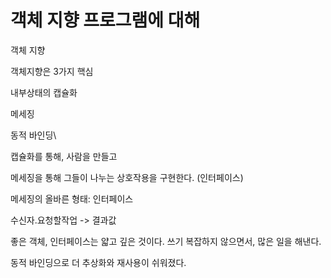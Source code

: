 # 객체 지향 프로그램에 대해

객체 지향

객체지향은 3가지 핵심



내부상태의 캡슐화

메세징

동적 바인딩\


캡슐화를 통해, 사람을 만들고

메세징을 통해 그들이 나누는 상호작용을 구현한다. (인터페이스)



메세징의 올바른 형태: 인터페이스

수신자.요청할작업 -> 결과값



좋은 객체, 인터페이스는 얇고 깊은 것이다. 쓰기 복잡하지 않으면서, 많은 일을 해낸다.



동적 바인딩으로 더 추상화와 재사용이 쉬워졌다.
